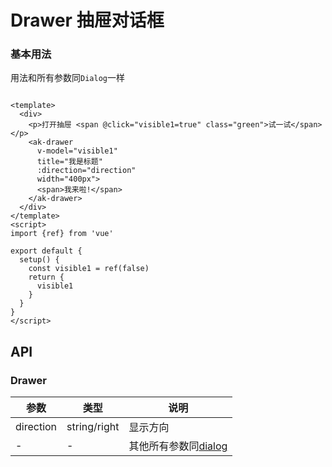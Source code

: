 
# Drawer 抽屉对话框

### 基本用法
用法和所有参数同`Dialog`一样
```vue demo

<template>
  <div>
    <p>打开抽屉 <span @click="visible1=true" class="green">试一试</span></p>
    <ak-drawer
      v-model="visible1"
      title="我是标题"
      :direction="direction"
      width="400px">
      <span>我来啦!</span>
    </ak-drawer>
  </div>
</template>
<script>
import {ref} from 'vue'

export default {
  setup() {
    const visible1 = ref(false)
    return {
      visible1
    }
  }
}
</script>
```

## API

### Drawer

|参数|类型|说明|
|----------|--------------|--------|
|direction        | string/right  |显示方向|
|-                | -             |其他所有参数同[dialog](/#/dialog)|
